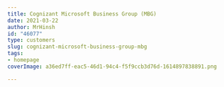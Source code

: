 ```yaml
---
title: Cognizant Microsoft Business Group (MBG)
date: 2021-03-22
author: MrHinsh
id: "46077"
type: customers
slug: cognizant-microsoft-business-group-mbg
tags:
- homepage
coverImage: a36ed7ff-eac5-46d1-94c4-f5f9ccb3d76d-1614897838891.png

---
```








